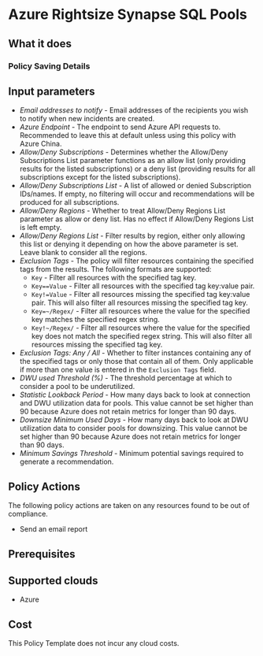 # Azure Rightsize Synapse SQL Pools

## What it does

### Policy Saving Details

## Input parameters

- *Email addresses to notify* - Email addresses of the recipients you wish to notify when new incidents are created.
- *Azure Endpoint* - The endpoint to send Azure API requests to. Recommended to leave this at default unless using this policy with Azure China.
- *Allow/Deny Subscriptions* - Determines whether the Allow/Deny Subscriptions List parameter functions as an allow list (only providing results for the listed subscriptions) or a deny list (providing results for all subscriptions except for the listed subscriptions).
- *Allow/Deny Subscriptions List* - A list of allowed or denied Subscription IDs/names. If empty, no filtering will occur and recommendations will be produced for all subscriptions.
- *Allow/Deny Regions* - Whether to treat Allow/Deny Regions List parameter as allow or deny list. Has no effect if Allow/Deny Regions List is left empty.
- *Allow/Deny Regions List* - Filter results by region, either only allowing this list or denying it depending on how the above parameter is set. Leave blank to consider all the regions.
- *Exclusion Tags* - The policy will filter resources containing the specified tags from the results. The following formats are supported:
  - `Key` - Filter all resources with the specified tag key.
  - `Key==Value` - Filter all resources with the specified tag key:value pair.
  - `Key!=Value` - Filter all resources missing the specified tag key:value pair. This will also filter all resources missing the specified tag key.
  - `Key=~/Regex/` - Filter all resources where the value for the specified key matches the specified regex string.
  - `Key!~/Regex/` - Filter all resources where the value for the specified key does not match the specified regex string. This will also filter all resources missing the specified tag key.
- *Exclusion Tags: Any / All* - Whether to filter instances containing any of the specified tags or only those that contain all of them. Only applicable if more than one value is entered in the `Exclusion Tags` field.
- *DWU used Threshold (%)* - The threshold percentage at which to consider a pool to be underutilized.
- *Statistic Lookback Period* - How many days back to look at connection and DWU utilization data for pools. This value cannot be set higher than 90 because Azure does not retain metrics for longer than 90 days.
- *Downsize Minimum Used Days* - How many days back to look at DWU utilization data to consider pools for downsizing. This value cannot be set higher than 90 because Azure does not retain metrics for longer than 90 days.
- *Minimum Savings Threshold* - Minimum potential savings required to generate a recommendation.

## Policy Actions

The following policy actions are taken on any resources found to be out of compliance.

- Send an email report

## Prerequisites

## Supported clouds

- Azure

## Cost

This Policy Template does not incur any cloud costs.

